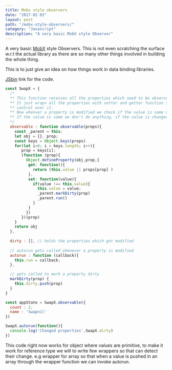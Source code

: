 ```yaml
---
title: Mobx style observers
date: "2017-02-03"
layout: post
path: "/mobx-style-observers/"
category: "Javascript"
description: "A very basic MobX style Observer"
---
```



A very basic [MobX](https://github.com/mobxjs/mobx) style Observers. This is not even scratching the surface w.r.t the actual library as there are so many other things involved in building the whole thing.

This is to just give an idea on how things work in data binding libraries.

[JSbin](https://jsbin.com/xiciqa/edit?html,js,console) link for the code.

```js
const SwapX = {
  /*
  ** This function receives all the properties which need to be observed for changes.
  ** It just wraps all the properties with setter and getter function so that we have
  ** control over it.
  ** Now whenver a property is modified we check if the value is same or not.
  ** If the value is same we don't do anything, if the value is changed we call autorun function.
  */
  observable : function observable(props){
    const _parent = this;
    let obj = {}, prop;
    const keys = Object.keys(props)
    for(let i=0; i < keys.length; i++){
       prop = keys[i];
       (function (prop){
         Object.defineProperty(obj,prop,{
          get: function(){
            return (this.value || props[prop] )
          },
          set: function(value){
            if(value !== this.value){
              this.value = value;
              _parent.markDirty(prop)
              _parent.run()
            }
          }
         })
       })(prop)
    }
    return obj
  },
  
  dirty : [], // holds the properties which got modified
  
  // autorun gets called whenever a property is modified
  autorun : function (callback){
    this.run = callback;
  },

  // gets called to mark a property dirty
  markDirty(prop) {
    this.dirty.push(prop)
  }
}

const appState = SwapX.observable({
  count : 2,
  name : 'Swapnil'
})

SwapX.autorun(function(){
  console.log('Changed properties',SwapX.dirty)
})
```

This code right now works for object where values are primitive, to make it work for reference type we will to write few wrappers so that can detect their change. e.g wrapper for array so that when a value is pushed in an array through the wrapper function we can invoke autorun.